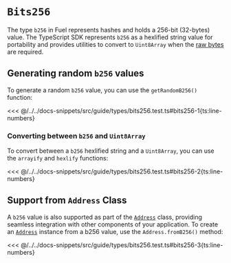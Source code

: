 # `Bits256`

The type `b256` in Fuel represents hashes and holds a 256-bit (32-bytes) value. The TypeScript SDK represents `b256` as a hexlified string value for portability and provides utilities to convert to `Uint8Array` when the [raw bytes](./bytes32.md) are required.

## Generating random `b256` values

To generate a random `b256` value, you can use the `getRandomB256()` function:

<<< @/../../docs-snippets/src/guide/types/bits256.test.ts#bits256-1{ts:line-numbers}

### Converting between `b256` and `Uint8Array`

To convert between a `b256` hexlified string and a `Uint8Array`, you can use the `arrayify` and `hexlify` functions:

<<< @/../../docs-snippets/src/guide/types/bits256.test.ts#bits256-2{ts:line-numbers}

## Support from `Address` Class

A `b256` value is also supported as part of the [`Address`](../../../api/Address/Address.md) class, providing seamless integration with other components of your application. To create an [`Address`](../../../api/Address/Address.md) instance from a b256 value, use the `Address.fromB256()` method:

<<< @/../../docs-snippets/src/guide/types/bits256.test.ts#bits256-3{ts:line-numbers}
